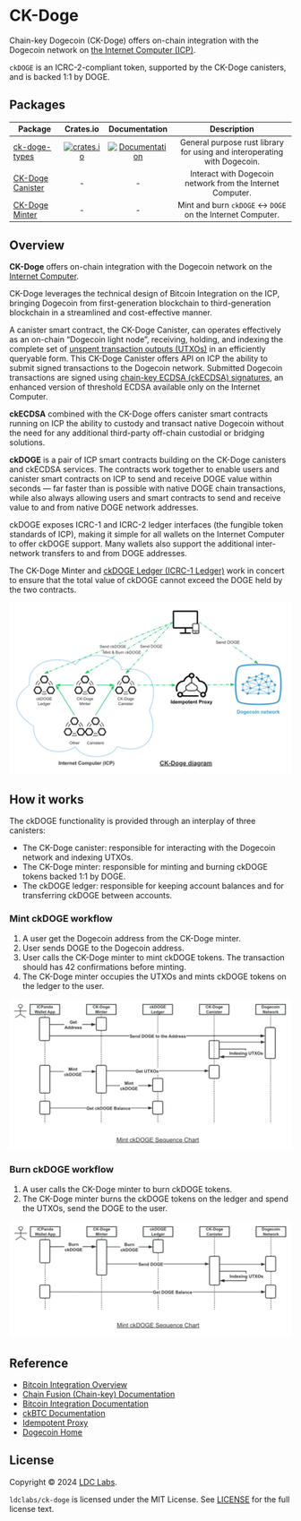# CK-Doge
Chain-key Dogecoin (CK-Doge) offers on-chain integration with the Dogecoin network on [the Internet Computer (ICP)](https://internetcomputer.org/).

`ckDOGE` is an ICRC-2-compliant token, supported by the CK-Doge canisters, and is backed 1:1 by DOGE.

## Packages

| Package                                                                               |                                                 Crates.io                                                 |                                       Documentation                                        |                               Description                                |
| ------------------------------------------------------------------------------------- | :-------------------------------------------------------------------------------------------------------: | :----------------------------------------------------------------------------------------: | :----------------------------------------------------------------------: |
| [ck-doge-types](https://github.com/ldclabs/ck-doge/tree/main/src/ck-doge-types)       | [![crates.io](https://img.shields.io/crates/v/ck-doge-types.svg)](https://crates.io/crates/ck-doge-types) | [![Documentation](https://docs.rs/ck-doge-types/badge.svg)](https://docs.rs/ck-doge-types) | General purpose rust library for using and interoperating with Dogecoin. |
| [CK-Doge Canister](https://github.com/ldclabs/ck-doge/tree/main/src/ck-doge-canister) |                                                     -                                                     |                                             -                                              |        Interact with Dogecoin network from the Internet Computer.        |
| [CK-Doge Minter](https://github.com/ldclabs/ck-doge/tree/main/src/ck-doge-minter)     |                                                     -                                                     |                                             -                                              |       Mint and burn `ckDOGE` <-> `DOGE` on the Internet Computer.        |

## Overview

**CK-Doge** offers on-chain integration with the Dogecoin network on the [Internet Computer](https://internetcomputer.org/).

CK-Doge leverages the technical design of Bitcoin Integration on the ICP, bringing Dogecoin from first-generation blockchain to third-generation blockchain in a streamlined and cost-effective manner.

A canister smart contract, the CK-Doge Canister, can operates effectively as an on-chain “Dogecoin light node”, receiving, holding, and indexing the complete set of [unspent transaction outputs (UTXOs)](https://en.wikipedia.org/wiki/Unspent_transaction_output) in an efficiently queryable form.
This CK-Doge Canister offers API on ICP the ability to submit signed transactions to the Dogecoin network. Submitted Dogecoin transactions are signed using [chain-key ECDSA (ckECDSA) signatures](https://internetcomputer.org/docs/current/developer-docs/integrations/t-ecdsa), an enhanced version of threshold ECDSA available only on the Internet Computer.

**ckECDSA** combined with the CK-Doge offers canister smart contracts running on ICP the ability to custody and transact native Dogecoin without the need for any additional third-party off-chain custodial or bridging solutions.

**ckDOGE** is a pair of ICP smart contracts building on the CK-Doge canisters and ckECDSA services. The contracts work together to enable users and canister smart contracts on ICP to send and receive DOGE value within seconds — far faster than is possible with native DOGE chain transactions, while also always allowing users and smart contracts to send and receive value to and from native DOGE network addresses.

ckDOGE exposes ICRC-1 and ICRC-2 ledger interfaces (the fungible token standards of ICP), making it simple for all wallets on the Internet Computer to offer ckDOGE support. Many wallets also support the additional inter-network transfers to and from DOGE addresses.

The CK-Doge Minter and [ckDOGE Ledger (ICRC-1 Ledger)](https://github.com/dfinity/ic/blob/master/rs/rosetta-api/icrc1/README.md) work in concert to ensure that the total value of ckDOGE cannot exceed the DOGE held by the two contracts.

![CK-Doge Diagram](./ck-doge-diagram.webp)

## How it works

The ckDOGE functionality is provided through an interplay of three canisters:

- The CK-Doge canister: responsible for interacting with the Dogecoin network and indexing UTXOs.
- The CK-Doge minter: responsible for minting and burning ckDOGE tokens backed 1:1 by DOGE.
- The ckDOGE ledger: responsible for keeping account balances and for transferring ckDOGE between accounts.

### Mint ckDOGE workflow

1. A user get the Dogecoin address from the CK-Doge minter.
2. User sends DOGE to the Dogecoin address.
3. User calls the CK-Doge minter to mint ckDOGE tokens. The transaction should has 42 confirmations before minting.
4. The CK-Doge minter occupies the UTXOs and mints ckDOGE tokens on the ledger to the user.

![Mint ckDOGE](./mint-ckdoge-sequence-chart.webp)

### Burn ckDOGE workflow

1. A user calls the CK-Doge minter to burn ckDOGE tokens.
2. The CK-Doge minter burns the ckDOGE tokens on the ledger and spend the UTXOs, send the DOGE to the user.

![Burn ckDOGE](./burn-ckdoge-sequence-chart.webp)

## Reference

- [Bitcoin Integration Overview](https://internetcomputer.org/bitcoin-integration)
- [Chain Fusion (Chain-key) Documentation](https://internetcomputer.org/docs/current/developer-docs/multi-chain/overview)
- [Bitcoin Integration Documentation](https://internetcomputer.org/docs/current/developer-docs/multi-chain/bitcoin/overview)
- [ckBTC Documentation](https://internetcomputer.org/docs/current/developer-docs/multi-chain/chain-key-tokens/ckbtc/overview)
- [Idempotent Proxy](https://github.com/ldclabs/idempotent-proxy)
- [Dogecoin Home](https://dogecoin.com/)

## License
Copyright © 2024 [LDC Labs](https://github.com/ldclabs).

`ldclabs/ck-doge` is licensed under the MIT License. See [LICENSE](LICENSE-MIT) for the full license text.